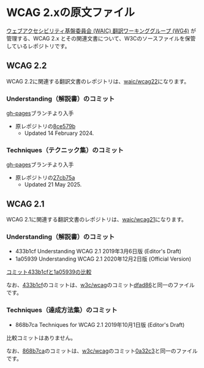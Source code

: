 
# WCAG 2.xの原文ファイル

[ウェブアクセシビリティ基盤委員会 (WAIC) 翻訳ワーキンググループ (WG4)](http://waic.jp/committee/wg4/) が管理する、WCAG 2.x とその関連文書について、W3Cのソースファイルを保管しているレポジトリです。

## WCAG 2.2

WCAG 2.2に関連する翻訳文書のレポジトリは、[waic/wcag22](https://github.com/waic/wcag22)になります。

### Understanding（解説書）のコミット

[gh-pages](https://github.com/w3c/wcag/tree/gh-pages)ブランチより入手

- 原レポジトリの[8ce579b](https://github.com/w3c/wcag/commit/8ce579b703805fdc7523c733566d31b876a61b3c)
  - Updated 14 February 2024.

### Techniques（テクニック集）のコミット

[gh-pages](https://github.com/w3c/wcag/tree/gh-pages)ブランチより入手

- 原レポジトリの[27cb75a](https://github.com/w3c/wcag/commit/27cb75a9de1938eb243a5659c8ea842c408eb781)
  - Updated 21 May 2025.

## WCAG 2.1

WCAG 2.1に関連する翻訳文書のレポジトリは、[waic/wcag21](https://github.com/waic/wcag21)になります。

### Understanding（解説書）のコミット

- 433b1cf Understanding WCAG 2.1 2019年3月6日版 (Editor's Draft)
- 1a05939 Understanding WCAG 2.1 2020年12月2日版 (Official Version)

[コミット433b1cfと1a05939の比較](https://github.com/waic/w3c-wcag/compare/433b1cf...1a05939)

なお、[433b1cf](https://github.com/waic/w3c-wcag/commit/433b1cf74f0cde0592aa06b0b3215c0ba4fbe5ae)のコミットは、[w3c/wcag](https://github.com/w3c)のコミット[dfad86](https://github.com/w3c/wcag/tree/dfad867083e7137d27e472e3b85aaac8cd2c2c77/understanding)と同一のファイルです。

### Techniques（達成方法集）のコミット

- 868b7ca Techniques for WCAG 2.1 2019年10月1日版 (Editor's Draft)

比較コミットはありません。

なお、[868b7ca](https://github.com/waic/w3c-wcag/commit/868b7ca38146ba7ae004f9307d2ec50cc52545ad)のコミットは、[w3c/wcag](https://github.com/w3c)のコミット[0a32c3](https://github.com/w3c/wcag/tree/0a32c3b5411db477945ce4fcb0632af294bef3f9/techniques)と同一のファイルです。
